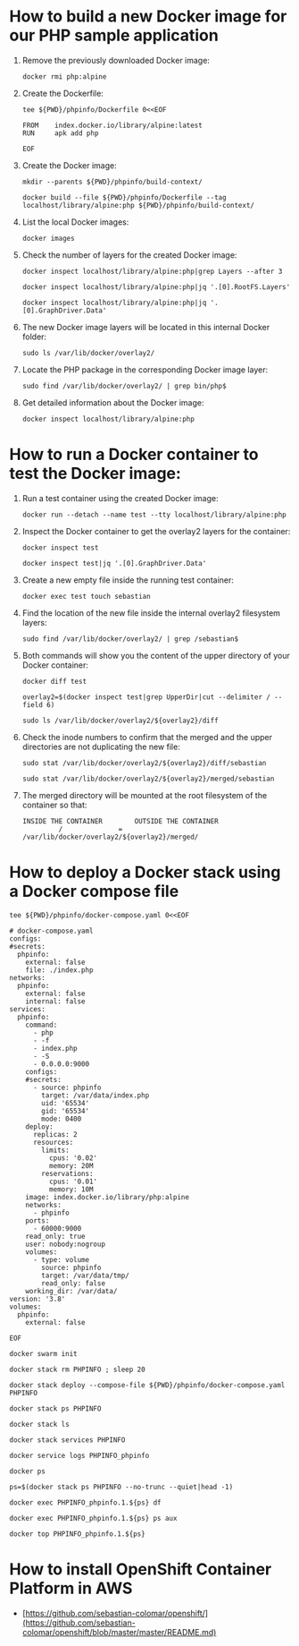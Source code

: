 # How to build a new Docker image for our PHP sample application
1. Remove the previously downloaded Docker image:
    ```
    docker rmi php:alpine
    ```
1. Create the Dockerfile:

    ```
    tee ${PWD}/phpinfo/Dockerfile 0<<EOF
    
    FROM    index.docker.io/library/alpine:latest
    RUN     apk add php
    
    EOF
    ```
1. Create the Docker image:

    ```
    mkdir --parents ${PWD}/phpinfo/build-context/
    
    docker build --file ${PWD}/phpinfo/Dockerfile --tag localhost/library/alpine:php ${PWD}/phpinfo/build-context/
    ```
1. List the local Docker images:

    ```
    docker images
    ```
1. Check the number of layers for the created Docker image:

    ```
    docker inspect localhost/library/alpine:php|grep Layers --after 3
    ```
    ```
    docker inspect localhost/library/alpine:php|jq '.[0].RootFS.Layers'
    ```
    ```
    docker inspect localhost/library/alpine:php|jq '.[0].GraphDriver.Data'
    ```
1. The new Docker image layers will be located in this internal Docker folder:

    ```
    sudo ls /var/lib/docker/overlay2/
    ```
1. Locate the PHP package in the corresponding Docker image layer:

    ```
    sudo find /var/lib/docker/overlay2/ | grep bin/php$
    ```
1. Get detailed information about the Docker image:

    ```
    docker inspect localhost/library/alpine:php
    ```
# How to run a Docker container to test the Docker image:

1. Run a test container using the created Docker image:
    ```
    docker run --detach --name test --tty localhost/library/alpine:php
    ```
1. Inspect the Docker container to get the overlay2 layers for the container:    

    ```
    docker inspect test
    ```
    ```
    docker inspect test|jq '.[0].GraphDriver.Data'
    ```
1. Create a new empty file inside the running test container:

    ```
    docker exec test touch sebastian
    ```
1. Find the location of the new file inside the internal overlay2 filesystem layers:

    ```
    sudo find /var/lib/docker/overlay2/ | grep /sebastian$
    ```
1. Both commands will show you the content of the upper directory of your Docker container:

    ```
    docker diff test
    ```
    ```
    overlay2=$(docker inspect test|grep UpperDir|cut --delimiter / --field 6)
    ```
    ```    
    sudo ls /var/lib/docker/overlay2/${overlay2}/diff
    ```
1. Check the inode numbers to confirm that the merged and the upper directories are not duplicating the new file:

    ```
    sudo stat /var/lib/docker/overlay2/${overlay2}/diff/sebastian
    ```
    ```
    sudo stat /var/lib/docker/overlay2/${overlay2}/merged/sebastian
    ```
1. The merged directory will be mounted at the root filesystem of the container so that:

    ```
    INSIDE THE CONTAINER        OUTSIDE THE CONTAINER
             /              =   /var/lib/docker/overlay2/${overlay2}/merged/
    ```

# How to deploy a Docker stack using a Docker compose file

```
tee ${PWD}/phpinfo/docker-compose.yaml 0<<EOF

# docker-compose.yaml
configs:
#secrets:
  phpinfo:
    external: false
    file: ./index.php
networks:
  phpinfo:
    external: false
    internal: false
services:
  phpinfo:
    command:
      - php
      - -f
      - index.php
      - -S
      - 0.0.0.0:9000
    configs:
    #secrets:
      - source: phpinfo
        target: /var/data/index.php
        uid: '65534'
        gid: '65534'
        mode: 0400
    deploy:
      replicas: 2
      resources:
        limits:
          cpus: '0.02'
          memory: 20M
        reservations:
          cpus: '0.01'
          memory: 10M
    image: index.docker.io/library/php:alpine
    networks:
      - phpinfo
    ports:
      - 60000:9000
    read_only: true
    user: nobody:nogroup
    volumes:
      - type: volume
        source: phpinfo
        target: /var/data/tmp/
        read_only: false
    working_dir: /var/data/
version: '3.8'
volumes:
  phpinfo:
    external: false
    
EOF
```
```
docker swarm init
```
```
docker stack rm PHPINFO ; sleep 20

docker stack deploy --compose-file ${PWD}/phpinfo/docker-compose.yaml PHPINFO
```
```
docker stack ps PHPINFO
```
```
docker stack ls
```
```
docker stack services PHPINFO
```
```
docker service logs PHPINFO_phpinfo
```
```
docker ps
```
```
ps=$(docker stack ps PHPINFO --no-trunc --quiet|head -1)
```
```
docker exec PHPINFO_phpinfo.1.${ps} df
```
```
docker exec PHPINFO_phpinfo.1.${ps} ps aux
```
```
docker top PHPINFO_phpinfo.1.${ps}
```
# How to install OpenShift Container Platform in AWS
* [https://github.com/sebastian-colomar/openshift/](https://github.com/sebastian-colomar/openshift/blob/master/master/README.md)
